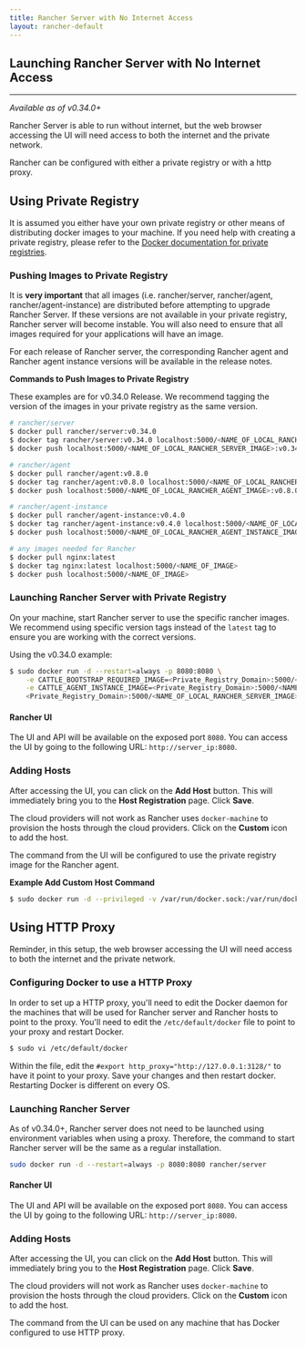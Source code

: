 ```yaml
---
title: Rancher Server with No Internet Access
layout: rancher-default
---
```


## Launching Rancher Server with No Internet Access
---

_Available as of v0.34.0+_

Rancher Server is able to run without internet, but the web browser accessing the UI will need access to both the internet and the private network. 

Rancher can be configured with either a private registry or with a http proxy. 

## Using Private Registry

It is assumed you either have your own private registry or other means of distributing docker images to your machine. If you need help with creating a private registry, please refer to the [Docker documentation for private registries](https://docs.docker.com/registry/). 

### Pushing Images to Private Registry 

It is **very important** that all images (i.e. rancher/server, rancher/agent, rancher/agent-instance) are distributed before attempting to upgrade Rancher Server. If these versions are not available in your private registry, Rancher server will become instable. You will also need to ensure that all images required for your applications will have an image.

For each release of Rancher server, the corresponding Rancher agent and Rancher agent instance versions will be available in the release notes. 

**Commands to Push Images to Private Registry**

These examples are for v0.34.0 Release. We recommend tagging the version of the images in your private registry as the same version. 

```bash
# rancher/server 
$ docker pull rancher/server:v0.34.0
$ docker tag rancher/server:v0.34.0 localhost:5000/<NAME_OF_LOCAL_RANCHER_SERVER_IMAGE>:v0.34.0
$ docker push localhost:5000/<NAME_OF_LOCAL_RANCHER_SERVER_IMAGE>:v0.34.0 

# rancher/agent
$ docker pull rancher/agent:v0.8.0
$ docker tag rancher/agent:v0.8.0 localhost:5000/<NAME_OF_LOCAL_RANCHER_AGENT_IMAGE>:v0.8.0
$ docker push localhost:5000/<NAME_OF_LOCAL_RANCHER_AGENT_IMAGE>:v0.8.0

# rancher/agent-instance
$ docker pull rancher/agent-instance:v0.4.0
$ docker tag rancher/agent-instance:v0.4.0 localhost:5000/<NAME_OF_LOCAL_RANCHER_AGENT_INSTANCE_IMAGE>:v0.4.0
$ docker push localhost:5000/<NAME_OF_LOCAL_RANCHER_AGENT_INSTANCE_IMAGE>:v0.4.0

# any images needed for Rancher
$ docker pull nginx:latest
$ docker tag nginx:latest localhost:5000/<NAME_OF_IMAGE>
$ docker push localhost:5000/<NAME_OF_IMAGE>
```

### Launching Rancher Server with Private Registry

On your machine, start Rancher server to use the specific rancher images. We recommend using specific version tags instead of the `latest` tag to ensure you are working with the correct versions. 

Using the v0.34.0 example:

```bash
$ sudo docker run -d --restart=always -p 8080:8080 \
    -e CATTLE_BOOTSTRAP_REQUIRED_IMAGE=<Private_Registry_Domain>:5000/<NAME_OF_LOCAL_RANCHER_AGENT_IMAGE>:v0.8.0 \
    -e CATTLE_AGENT_INSTANCE_IMAGE=<Private_Registry_Domain>:5000/<NAME_OF_LOCAL_RANCHER_AGENT_INSTANCE_IMAGE>:v0.4.0 \
    <Private_Registry_Domain>:5000/<NAME_OF_LOCAL_RANCHER_SERVER_IMAGE>:v0.34.0
```

#### Rancher UI

The UI and API will be available on the exposed port `8080`. You can access the UI by going to the following URL: `http://server_ip:8080`.

### Adding Hosts

After accessing the UI, you can click on the **Add Host** button. This will immediately bring you to the **Host Registration** page. Click **Save**. 

The cloud providers will not work as Rancher uses `docker-machine` to provision the hosts through the cloud providers. Click on the **Custom** icon to add the host. 

The command from the UI will be configured to use the private registry image for the Rancher agent. 

**Example Add Custom Host Command**

```bash
$ sudo docker run -d --privileged -v /var/run/docker.sock:/var/run/docker.sock <Private_Registry_Domain>:5000/<NAME_OF_LOCAL_RANCHER_AGENT_IMAGE>:v0.8.0 http://<server_ip>:8080/v1/scripts/<security_credentials>
```

## Using HTTP Proxy 

Reminder, in this setup, the web browser accessing the UI will need access to both the internet and the private network. 

### Configuring Docker to use a HTTP Proxy

In order to set up a HTTP proxy, you'll need to edit the Docker daemon for the machines that will be used for Rancher server and Rancher hosts to point to the proxy. You'll need to edit the `/etc/default/docker` file to point to your proxy and restart Docker.

```bash
$ sudo vi /etc/default/docker
```

Within the file, edit the `#export http_proxy="http://127.0.0.1:3128/"` to have it point to your proxy. Save your changes and then restart docker. Restarting Docker is different on every OS. 

### Launching Rancher Server 

As of v0.34.0+, Rancher server does not need to be launched using environment variables when using a proxy. Therefore, the command to start Rancher server will be the same as a regular installation.

```bash
sudo docker run -d --restart=always -p 8080:8080 rancher/server
```
#### Rancher UI

The UI and API will be available on the exposed port `8080`. You can access the UI by going to the following URL: `http://server_ip:8080`.

### Adding Hosts

After accessing the UI, you can click on the **Add Host** button. This will immediately bring you to the **Host Registration** page. Click **Save**. 

The cloud providers will not work as Rancher uses `docker-machine` to provision the hosts through the cloud providers. Click on the **Custom** icon to add the host. 

The command from the UI can be used on any machine that has Docker configured to use HTTP proxy.





 
